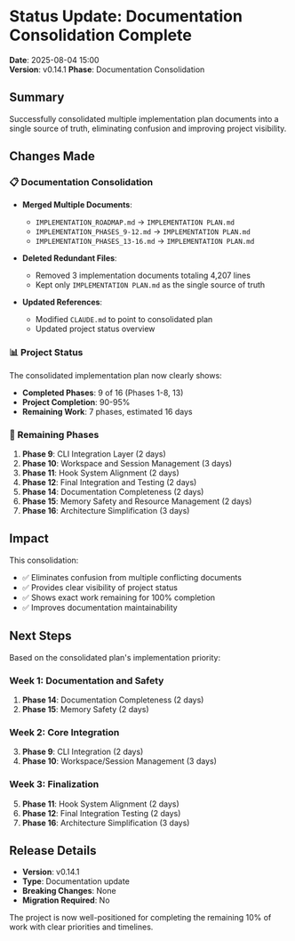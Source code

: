 # Status Update: Documentation Consolidation Complete 

**Date**: 2025-08-04 15:00  
**Version**: v0.14.1
**Phase**: Documentation Consolidation

## Summary

Successfully consolidated multiple implementation plan documents into a single source of truth, eliminating confusion and improving project visibility.

## Changes Made

### 📋 Documentation Consolidation
- **Merged Multiple Documents**:
  - `IMPLEMENTATION_ROADMAP.md` → `IMPLEMENTATION PLAN.md`
  - `IMPLEMENTATION_PHASES_9-12.md` → `IMPLEMENTATION PLAN.md`
  - `IMPLEMENTATION_PHASES_13-16.md` → `IMPLEMENTATION PLAN.md`
  
- **Deleted Redundant Files**:
  - Removed 3 implementation documents totaling 4,207 lines
  - Kept only `IMPLEMENTATION PLAN.md` as the single source of truth
  
- **Updated References**:
  - Modified `CLAUDE.md` to point to consolidated plan
  - Updated project status overview

### 📊 Project Status

The consolidated implementation plan now clearly shows:
- **Completed Phases**: 9 of 16 (Phases 1-8, 13)
- **Project Completion**: 90-95%
- **Remaining Work**: 7 phases, estimated 16 days

### 🎯 Remaining Phases

1. **Phase 9**: CLI Integration Layer (2 days)
2. **Phase 10**: Workspace and Session Management (3 days)
3. **Phase 11**: Hook System Alignment (2 days)
4. **Phase 12**: Final Integration and Testing (2 days)
5. **Phase 14**: Documentation Completeness (2 days)
6. **Phase 15**: Memory Safety and Resource Management (2 days)
7. **Phase 16**: Architecture Simplification (3 days)

## Impact

This consolidation:
- ✅ Eliminates confusion from multiple conflicting documents
- ✅ Provides clear visibility of project status
- ✅ Shows exact work remaining for 100% completion
- ✅ Improves documentation maintainability

## Next Steps

Based on the consolidated plan's implementation priority:

### Week 1: Documentation and Safety
1. **Phase 14**: Documentation Completeness (2 days)
2. **Phase 15**: Memory Safety (2 days)

### Week 2: Core Integration
3. **Phase 9**: CLI Integration (2 days)
4. **Phase 10**: Workspace/Session Management (3 days)

### Week 3: Finalization
5. **Phase 11**: Hook System Alignment (2 days)
6. **Phase 12**: Final Integration Testing (2 days)
7. **Phase 16**: Architecture Simplification (3 days)

## Release Details

- **Version**: v0.14.1
- **Type**: Documentation update
- **Breaking Changes**: None
- **Migration Required**: No

The project is now well-positioned for completing the remaining 10% of work with clear priorities and timelines.